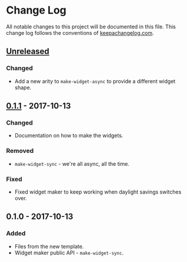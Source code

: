 # Change Log
All notable changes to this project will be documented in this file. This change log follows the conventions of [keepachangelog.com](http://keepachangelog.com/).

## [Unreleased]
### Changed
- Add a new arity to `make-widget-async` to provide a different widget shape.

## [0.1.1] - 2017-10-13
### Changed
- Documentation on how to make the widgets.

### Removed
- `make-widget-sync` - we're all async, all the time.

### Fixed
- Fixed widget maker to keep working when daylight savings switches over.

## 0.1.0 - 2017-10-13
### Added
- Files from the new template.
- Widget maker public API - `make-widget-sync`.

[Unreleased]: https://github.com/your-name/learning-clojure/compare/0.1.1...HEAD
[0.1.1]: https://github.com/your-name/learning-clojure/compare/0.1.0...0.1.1
